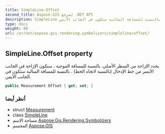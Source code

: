 ```yaml
---
title: SimpleLine.Offset
second_title: Aspose.GIS لمرجع .NET API
description: SimpleLine ملكية. يحدد الإزاحة من السطر الأصلي. بالنسبة للمسافة الموجبة  ستكون الإزاحة في الجانب الأيسر من خط الإدخال بالنسبة لاتجاه الخط . بالنسبة للمسافة السالبة ستكون في الجانب الأيمن.
type: docs
weight: 80
url: /ar/net/aspose.gis.rendering.symbolizers/simpleline/offset/
---
```

## SimpleLine.Offset property

يحدد الإزاحة من السطر الأصلي. بالنسبة للمسافة الموجبة ، ستكون الإزاحة في الجانب الأيسر من خط الإدخال (بالنسبة لاتجاه الخط) . بالنسبة للمسافة السالبة ستكون في الجانب الأيمن.

```csharp
public Measurement Offset { get; set; }
```

### أنظر أيضا

* struct [Measurement](../../../aspose.gis.rendering/measurement/)
* class [SimpleLine](../)
* مساحة الاسم [Aspose.Gis.Rendering.Symbolizers](../../simpleline/)
* المجسم [Aspose.GIS](../../../)


